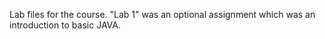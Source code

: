 Lab files for the course. "Lab 1" was an optional assignment which was an introduction to basic JAVA.